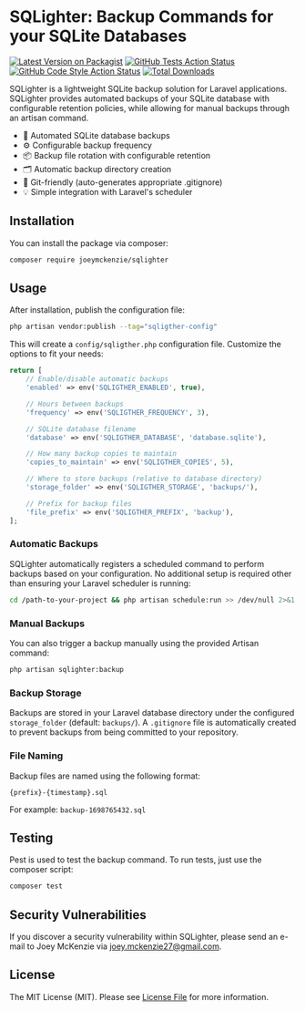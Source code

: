 # SQLighter: Backup Commands for your SQLite Databases

[![Latest Version on Packagist](https://img.shields.io/packagist/v/joeymckenzie/sqlighter.svg?style=flat-square)](https://packagist.org/packages/joeymckenzie/sqlighter)
[![GitHub Tests Action Status](https://img.shields.io/github/actions/workflow/status/joeymckenzie/sqlighter/run-tests.yml?branch=main&label=tests&style=flat-square)](https://github.com/joeymckenzie/sqlighter/actions?query=workflow%3Arun-tests+branch%3Amain)
[![GitHub Code Style Action Status](https://img.shields.io/github/actions/workflow/status/joeymckenzie/sqlighter/fix-php-code-style-issues.yml?branch=main&label=code%20style&style=flat-square)](https://github.com/joeymckenzie/sqlighter/actions?query=workflow%3A"Fix+PHP+code+style+issues"+branch%3Amain)
[![Total Downloads](https://img.shields.io/packagist/dt/joeymckenzie/sqlighter.svg?style=flat-square)](https://packagist.org/packages/joeymckenzie/sqlighter)

SQLighter is a lightweight SQLite backup solution for Laravel applications. SQLighter provides automated backups of your
SQLite database with configurable retention policies, while allowing for manual backups through an artisan command.

- 🔄 Automated SQLite database backups
- ⚙️ Configurable backup frequency
- 📦 Backup file rotation with configurable retention
- 🗂️ Automatic backup directory creation
- 🚫 Git-friendly (auto-generates appropriate .gitignore)
- 💡 Simple integration with Laravel's scheduler

## Installation

You can install the package via composer:

```bash
composer require joeymckenzie/sqlighter
```

## Usage

After installation, publish the configuration file:

```bash
php artisan vendor:publish --tag="sqligther-config"
```

This will create a `config/sqligther.php` configuration file. Customize the options to fit your needs:

```php
return [
    // Enable/disable automatic backups
    'enabled' => env('SQLIGTHER_ENABLED', true),

    // Hours between backups
    'frequency' => env('SQLIGTHER_FREQUENCY', 3),

    // SQLite database filename
    'database' => env('SQLIGTHER_DATABASE', 'database.sqlite'),

    // How many backup copies to maintain
    'copies_to_maintain' => env('SQLIGTHER_COPIES', 5),

    // Where to store backups (relative to database directory)
    'storage_folder' => env('SQLIGTHER_STORAGE', 'backups/'),

    // Prefix for backup files
    'file_prefix' => env('SQLIGTHER_PREFIX', 'backup'),
];
```

### Automatic Backups

SQLighter automatically registers a scheduled command to perform backups based on your configuration. No additional
setup is required other than ensuring your Laravel scheduler is running:

```bash
cd /path-to-your-project && php artisan schedule:run >> /dev/null 2>&1
```

### Manual Backups

You can also trigger a backup manually using the provided Artisan command:

```bash
php artisan sqlighter:backup
```

### Backup Storage

Backups are stored in your Laravel database directory under the configured `storage_folder` (default: `backups/`). A
`.gitignore` file is automatically created to prevent backups from being committed to your repository.

### File Naming

Backup files are named using the following format:

```
{prefix}-{timestamp}.sql
```

For example: `backup-1698765432.sql`

## Testing

Pest is used to test the backup command. To run tests, just use the composer script:

```bash
composer test
```

## Security Vulnerabilities

If you discover a security vulnerability within SQLighter, please send an e-mail to Joey McKenzie
via [joey.mckenzie27@gmail.com](mailto:joey.mckenzie27@gmail.com).

## License

The MIT License (MIT). Please see [License File](LICENSE.md) for more information.

